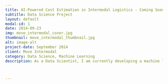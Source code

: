 ```yaml
---
title: AI-Powered Cost Estimation in Intermodal Logistics - Coming Soon
subtitle: Data Science Project
layout: default
modal-id: 1
date: 2014-09-23
img: move_intermodal_cover.jpg
thumbnail: move_intermodal_thumbnail.jpg
alt: image-alt
project-date: September 2014
client: Move Intermodal
category: Data Science, Machine Learning
description: As a Data Scientist, I am currently developing a machine learning model to predict shipping costs for Move Intermodal, a leading intermodal logistics provider. The project leverages historical data from Snowflake and Matillion to create accurate cost predictions based on variables such as distance, cargo type, and transportation modes. The goal is to improve operational efficiency, enhance decision-making, and identify cost-saving opportunities across multimodal transport systems.



---
```

